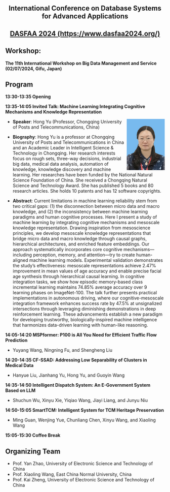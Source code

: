  <div align='center' > 
  <h2> International Conference on Database Systems for Advanced Applications </h2>
 </div>

 <div align='center' style = "vertical-align:middle"> 
  <h2> <a href="https://www.dasfaa2024.org/"> DASFAA 2024 </a><a href="https://www.dasfaa2024.org/">(https://www.dasfaa2024.org/)</a> </h2>
 </div>
 
## Workshop:
**The 11th International Workshop on Big Data Management and Service (02/07/2024, Gifu, Japan)**

## Program

**13:30-13:35 Opening**

**13:35-14:05 Invited Talk: Machine Learning Integrating Cognitive Mechanisms and Knowledge Representation**

<div align='center' > 
 <img width="120" src="yu.png" align="right" alt="yu">
</div>

* **Speaker**: Hong Yu (Professor, Chongqing University of Posts and Telecommunications, China)
  
* **Biography**: Hong Yu is a professor at Chongqing University of Posts and Telecommunications in China and an Academic Leader in Intelligent Science & Technology in Chongqing. Her research interests focus on rough sets, three-way decisions, industrial big data, medical data analysis, automation of knowledge, knowledge discovery and machine learning. Her researches have been funded by the National Natural Science Foundation of China. She received a Chongqing Natural Science and Technology Award. She has published 5 books and 80 research articles. She holds 10 patents and has 12 software copyrights.
* **Abstract**: Current limitations in machine learning reliability stem from two critical gaps: (1) the disconnection between micro data and macro knowledge, and (2) the inconsistency between machine learning paradigms and human cognitive processes. Here I present a study of machine learning by integrating cognitive mechanisms and mesoscale knowledge representation. Drawing inspiration from mesoscience principles, we develop mesoscale knowledge representations that bridge micro data and macro knowledge through causal graphs, hierarchical architectures, and enriched feature embeddings. Our approach systematically incorporates core cognitive mechanisms—including perception, memory, and attention—try to create human-aligned machine learning models. Experimental validation demonstrates the study’s effectiveness: mesoscale representations achieve 2.47% improvement in mean values of age accuracy and enable precise facial age synthesis through hierarchical causal learning. In cognitive integration tasks, we show how episodic memory-based class incremental learning maintains 74.85% average accuracy over 9 learning phases on ImageNet-100. The talk further presents practical implementations in autonomous driving, where our cognitive-mesoscale integration framework enhances success rate by 47.5% at unsignalized intersections through leveraging diminishing demonstrations in deep reinforcement learning. These advancements establish a new paradigm for developing trustworthy, biologically-inspired machine intelligence that harmonizes data-driven learning with human-like reasoning.

**14:05-14:20 MSPformer: P100 is All You Need for Efficient Traffic Flow Prediction**
* Yuyang Wang, Ningning Fu, and Shengheng Liu

**14:20-14:35 CF-SSAD: Addressing Low Separability of Clusters in Medical Data**
* Hanyue Liu, Jianhang Yu, Hong Yu, and Guoyin Wang

**14:35-14:50 Intelligent Dispatch System: An E-Government System Based on LLM**
* Shuchun Wu, Xinyu Xie, Yiqiao Wang, Jiayi Liang, and Junyu Niu

**14:50-15:05 SmartTCM: Intelligent System for TCM Heritage Preservation**
* Ming Guan, Wenjing Yue, Chunliang Chen, Xinyu Wang, and Xiaoling Wang

**15:05-15:30 Coffee Break**



## Organizing Team

* Prof. Yan Zhao, University of Electronic Science and Technology of China 
* Prof. Xiaoling Wang, East China Normal University, China 
* Prof. Kai Zheng, University of Electronic Science and Technology of China 

